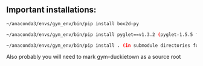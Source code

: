## Important installations:

```sh
~/anaconda3/envs/gym_env/bin/pip install box2d-py

~/anaconda3/envs/gym_env/bin/pip install pyglet==v1.3.2 (pyglet-1.5.5 for simple simulation)

~/anaconda3/envs/gym_env/bin/pip install . (in submodule directories for installation of the third party environments)
```

Also probably you will need to mark gym-duckietown as a source root
